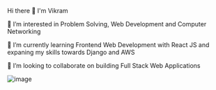 Hi there 👋 I'm Vikram 

👀 I’m interested in Problem Solving, Web Development and Computer Networking

🌱 I’m currently learning Frontend Web Development with React JS and expaning my skills towards Django and AWS

💞️ I’m looking to collaborate on building Full Stack Web Applications

![image](https://github.com/Vikram0118/Vikram0118/assets/119684255/1e42653d-0c27-452c-9164-137e4b1ad7f2)


